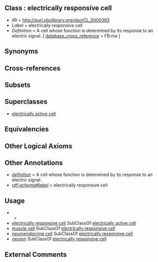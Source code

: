 
## Class : electrically responsive cell

 * *IRI* = http://purl.obolibrary.org/obo/CL_0000393
 * *Label* = electrically responsive cell
 * *Definition* = A cell whose function is determined by its response to an electric signal. [ [database_cross_reference](../../ef/oboInOwl#hasDbXref.md) = FB:ma ]

## Synonyms


## Cross-references


## Subsets


## Superclasses

 * [electrically active cell](../../CL/11/CL_0000211.md)

## Equivalencies


## Other Logical Axioms


## Other Annotations

 * *[definition](../../IAO/15/IAO_0000115.md)* = A cell whose function is determined by its response to an electric signal.
 * *[rdf-schema#label](../../el/rdf-schema#label.md)* = electrically responsive cell

## Usage

 * -
 * [electrically responsive cell](../../CL/93/CL_0000393.md) SubClassOf [electrically active cell](../../CL/11/CL_0000211.md)
 * [muscle cell](../../CL/87/CL_0000187.md) SubClassOf [electrically responsive cell](../../CL/93/CL_0000393.md)
 * [neuroendocrine cell](../../CL/65/CL_0000165.md) SubClassOf [electrically responsive cell](../../CL/93/CL_0000393.md)
 * [neuron](../../CL/40/CL_0000540.md) SubClassOf [electrically responsive cell](../../CL/93/CL_0000393.md)

## External Comments

